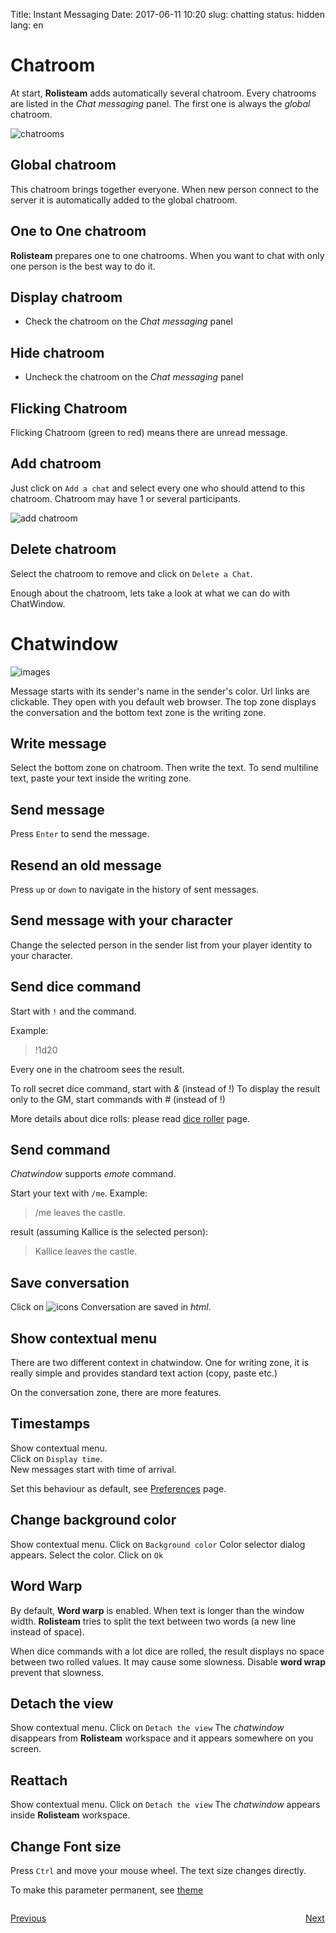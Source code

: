 Title: Instant Messaging
Date: 2017-06-11 10:20
slug: chatting
status: hidden
lang: en


# Chatroom

At start, **Rolisteam** adds automatically several chatroom.
Every chatrooms are listed in the *Chat messaging* panel.
The first one is always the *global* chatroom.

![chatrooms]({static}/images/tuto/02_ChatList_en.jpg)

## Global chatroom

This chatroom brings together everyone. When new person connect to the server it is automatically added to the global chatroom.

## One to One chatroom

**Rolisteam** prepares one to one chatrooms. When you want to chat with only one person is the best way to do it.

## Display chatroom

<!--Two ways to do it:-->
* Check the chatroom on the *Chat messaging* panel
<!--* Click on the chatroom name on the `sub-windows` menu.-->

## Hide chatroom

<!--//Two ways to do it:-->
* Uncheck the chatroom on the *Chat messaging* panel
<!--//* Click on the chatroom name on the `sub-windows` menu.-->

## Flicking Chatroom

Flicking Chatroom (green to red) means there are unread message.

## Add chatroom

Just click on `Add a chat` and select every one who should attend to this chatroom.
Chatroom may have 1 or several participants.

![add chatroom]({static}/images/tuto/15_nouveauChat_en.jpg)


## Delete chatroom

Select the chatroom to remove and click on `Delete a Chat`.


Enough about the chatroom, lets take a look at what we can do with ChatWindow.

# Chatwindow

![images]({static}/images/tuto/25_tchat_commun_en.jpg)

Message starts with its sender's name in the sender's color.
Url links are clickable. They open with you default web browser.
The top zone displays the conversation and the bottom text zone is the writing zone.

## Write message

Select the bottom zone on chatroom. Then write the text.
To send multiline text, paste your text inside the writing zone.

## Send message

Press `Enter` to send the message.

## Resend an old message

Press `up` or `down` to navigate in the history of sent messages.

## Send message with your character

Change the selected person in the sender list from your player identity to your character.

## Send dice command

Start with `!` and the command.

Example:
> !1d20

Every one in the chatroom sees the result.

To roll secret dice command, start with *&* (instead of !)
To display the result only to the GM, start commands with *#* (instead of !)

More details about dice rolls: please read [dice roller]({filename}21_dice_roller.md) page.

## Send command

*Chatwindow* supports *emote* command.

Start your text with `/me`.
Example:

> /me leaves the castle.

result (assuming Kallice is the selected person):

> Kallice leaves the castle.


## Save conversation

Click on ![icons]({static}/images/pictos/chat_save.png)
Conversation are saved in *html*.

## Show contextual menu

There are two different context in chatwindow.
One for writing zone, it is really simple and provides standard text action (copy, paste etc.)

On the conversation zone, there are more features.

## Timestamps

Show contextual menu.  
Click on `Display time`.  
New messages start with time of arrival.  

Set this behaviour as default, see [Preferences]({filename}22_preferences.md) page.

## Change background color

Show contextual menu.
Click on `Background color`
Color selector dialog appears.
Select the color.
Click on `Ok`

## Word Warp

By default, **Word warp** is enabled.
When text is longer than the window width. **Rolisteam** tries to split the text between two words (a new line instead of space).

When dice commands with a lot dice are rolled, the result displays no space between two rolled values. It may cause some slowness.
Disable **word wrap** prevent that slowness.

## Detach the view

Show contextual menu.
Click on `Detach the view`
The *chatwindow* disappears from **Rolisteam** workspace and it appears somewhere on you screen.

## Reattach

Show contextual menu.
Click on `Detach the view`
The *chatwindow* appears inside **Rolisteam** workspace.


## Change Font size

Press `Ctrl` and move your mouse wheel.
The text size changes directly.

To make this parameter permanent, see [theme]({filename}23_look_and_feel.md)

<p style="text-align: left; width:49%;  display: inline-block;"><a href="/connected.html">Previous</a></p>
<p style="text-align: right; width:50%;  display: inline-block;"><a href="/resources.html">Next</a></p>
